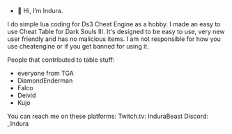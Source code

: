 - 👋 Hi, I’m lndura.

I do simple lua coding for Ds3 Cheat Engine as a hobby.
I made an easy to use Cheat Table for Dark Souls III.
It's designed to be easy to use, very new user friendly and has no malicious items.
I am not responsible for how you use cheatengine or if you get banned for using it.

People that contributed to table stuff:
- everyone from TGA
- DiamondEnderman
- Falco
- Deivid
- Kujo 

You can reach me on these platforms:
Twitch.tv: InduraBeast
Discord:   _Indura
